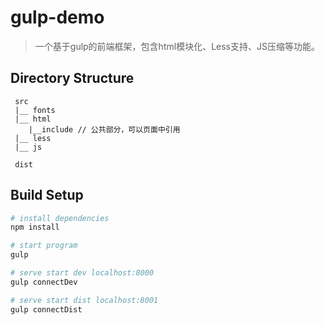 # gulp-demo

> 一个基于gulp的前端框架，包含html模块化、Less支持、JS压缩等功能。

## Directory Structure
```
 src 
 |__ fonts
 |__ html 
    |__include // 公共部分，可以页面中引用
 |__ less
 |__ js

 dist   

```


## Build Setup

``` bash
# install dependencies
npm install

# start program
gulp

# serve start dev localhost:8000
gulp connectDev

# serve start dist localhost:8001
gulp connectDist 

```
